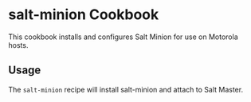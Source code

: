 salt-minion Cookbook
==============
This cookbook installs and configures Salt Minion for use on Motorola hosts.

Usage
-----

The `salt-minion` recipe will install salt-minion and attach to Salt Master.
